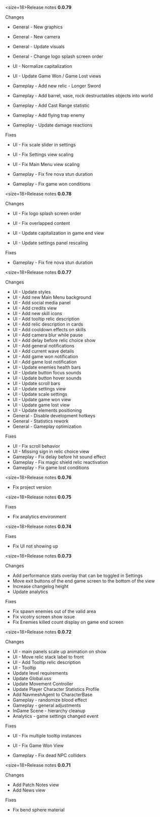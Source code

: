 <size=18>Release notes <b>0.0.79</b></size>

Changes
- General - New graphics
- General - New camera
- General - Update visuals
- General - Change logo splash screen order

- UI - Normalize capitalization
- UI - Update Game Won / Game Lost views

- Gameplay - Add new relic - Longer Sword
- Gameplay - Add barrel, vase, rock destructables objects into world
- Gameplay - Add Cast Range statistic
- Gameplay - Add flying trap enemy
- Gameplay - Update damage reactions

Fixes
- UI - Fix scale slider in settings
- UI - Fix Settings view scaling
- UI - Fix Main Menu view scaling

- Gameplay - Fix fire nova stun duration
- Gameplay - Fix game won conditions

<size=18>Release notes <b>0.0.78</b></size>

Changes
- UI - Fix logo splash screen order
- UI - Fix overlapped content

- UI - Update capitalization in game end view
- UI - Update settings panel rescaling

Fixes
- Gameplay - Fix fire nova stun duration

<size=18>Release notes <b>0.0.77</b></size>

Changes
- UI - Update styles
- UI - Add new Main Menu background
- UI - Add social media panel
- UI - Add credits view
- UI - Add new skill icons
- UI - Add tooltip relic description
- UI - Add relic description in cards
- UI - Add cooldown effects on skills
- UI - Add camera blur while pause
- UI - Add delay before relic choice show
- UI - Add general notifications
- UI - Add current wave details
- UI - Add game won notification
- UI - Add game lost notification
- UI - Update enemies health bars
- UI - Update button focus sounds
- UI - Update button hover sounds
- UI - Update scroll bars
- UI - Update settings view
- UI - Update scale settings
- UI - Update game won view
- UI - Update game lost view
- UI - Update elements positioning 
- General - Disable development hotkeys
- General - Statistics rework
- General - Gameplay optimization

Fixes
- UI - Fix scroll behavior
- UI - Missing sign in relic choice view
- Gameplay - Fix delay before hit sound effect
- Gameplay - Fix magic shield relic reactivation
- Gameplay - Fix game lost conditions

<size=18>Release notes <b>0.0.76</b></size>
- Fix project version

<size=18>Release notes <b>0.0.75</b></size>

Fixes
- Fix analytics environment

<size=18>Release notes <b>0.0.74</b></size>

Fixes
- Fix UI not showing up

<size=18>Release notes <b>0.0.73</b></size>

Changes
- Add performance stats overlay that can be toggled in Settings
- Move exit buttons of the end game screen to the bottom of the view
- Increase changelog height
- Update analytics

Fixes
- Fix spawn enemies out of the valid area
- Fix vicotry screen show issue 
- Fix Enemies killed count display on game end screen

<size=18>Release notes <b>0.0.72</b></size>

Changes
- UI - main panels scale up animation on show
- UI - Move relic stack label to front
- UI - Add Tooltip relic description
- UI - Tooltip
- Update level requirements
- Update Global.uss
- Update Movement Controller
- Update Player Character Statistics Profile
- Add NavmeshAgent to CharacterBase
- Gameplay - randomize blood effect
- Gameplay - general adjustments
- InGame Scene - hierarchy cleanup
- Analytics - game settings changed event

Fixes
- UI - Fix multiple tooltip instances
- UI - Fix Game Won View

- Gameplay - Fix dead NPC colliders

<size=18>Release notes <b>0.0.71</b></size>

Changes
- Add Patch Notes view
- Add News view

Fixes
- Fix bend sphere material
